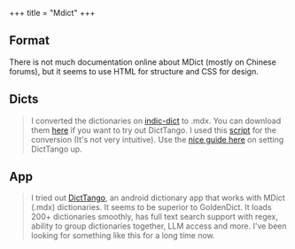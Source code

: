 +++
title = "Mdict"
+++

## Format
There is not much documentation online about MDict (mostly on Chinese forums), but it seems to use HTML for structure and CSS for design.

## Dicts

> I converted the dictionaries on [indic-dict](https://github.com/indic-dict/) to .mdx. You can download them [here](https://drive.google.com/file/d/1rRIfJ5mhgP2Hv3sU3iVHzCdGzU0WZ3xA/view?usp=sharing) if you want to try out DictTango. I used this [script](https://github.com/sobaee/dict2mdx) for the conversion (It's not very intuitive). Use the [nice guide here](https://digitalpalidictionary.github.io/install_android_dicttango.html) on setting DictTango up.


  
## App
> I tried out [DictTango](https://play.google.com/store/apps/details?id=cn.jimex.dict&hl=en_CA), an android dictionary app that works with MDict (.mdx) dictionaries. It seems to be superior to GoldenDict. It loads 200+ dictionaries smoothly, has full text search support with regex, ability to group dictionaries together, LLM access and more. I've been looking for something like this for a long time now.
